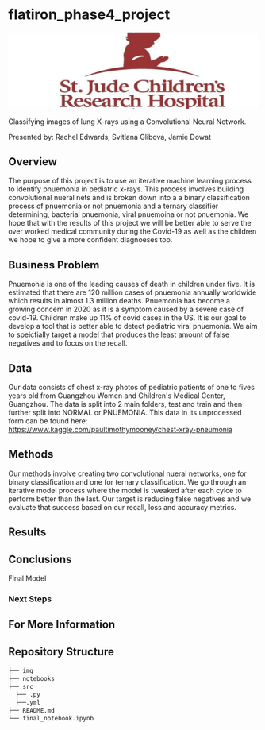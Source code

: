 # flatiron_phase4_project
![stjstretch](./img/stjstretch.JPG)

Classifying images of lung X-rays using a Convolutional Neural Network.


Presented by: Rachel Edwards, Svitlana Glibova, Jamie Dowat

## Overview
The purpose of this project is to use an iterative machine learning process to identify pnuemonia in pediatric x-rays. This process involves building convolutional nueral nets and is broken down into a a binary classification process of pnuemonia or not pnuemonia and a ternary classifier determining, bacterial pnuemonia, viral pnuemoina or not pnuemonia. We hope that with the results of this project we will be better able to serve the over worked medical community during the Covid-19 as well as the children we hope to give a more confident diagnoeses too.


## Business Problem
Pnuemonia is one of the leading causes of death in children under five. It is estimated that there are 120 million cases of pnuemonia annually worldwide which results in almost 1.3 million deaths. Pnuemonia has become a growing concern in 2020 as it is a symptom caused by a severe case of covid-19. Children make up 11% of covid cases in the US. It is our goal to develop a tool that is better able to detect pediatric viral pnuemonia. We aim to speicfially target a model that produces the least amount of false negatives and to focus on the recall.

## Data
Our data consists of chest x-ray photos of pediatric patients of one to fives years old from Guangzhou Women and Children's Medical Center, Guangzhou. The data is split into 2 main folders, test and train and then further split into NORMAL or PNUEMONIA. This data in its unprocessed form can be found here: https://www.kaggle.com/paultimothymooney/chest-xray-pneumonia 

## Methods
Our methods involve creating two convolutional nueral networks, one for binary classification and one for ternary classification. We go through an iterative model process where the model is tweaked after each cylce to perform better than the last. Our target is reducing false negatives and we evaluate that success based on our recall, loss and accuracy metrics. 


## Results


## Conclusions
Final Model

        
 

### Next Steps


## For More Information

## Repository Structure
```
├── img
├── notebooks
├── src
  ├── .py
  ├──.yml
├── README.md
└── final_notebook.ipynb
